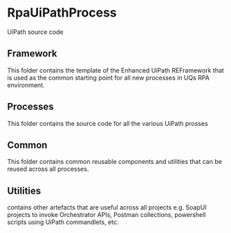 # RpaUiPathProcess
UiPath source code

## Framework

This folder contains the template of the Enhanced UiPath REFramework that is used as the common starting point for all new processes in UQs RPA environment.  

## Processes

This folder contains the source code for all the various UiPath prosses

## Common

This folder contains common reusable components and utilities that can be reused across all processes.

## Utilities

contains other artefacts that are useful across all projects e.g. SoapUI projects to invoke Orchestrator APIs, Postman collections, powershell scripts using UiPath commandlets, etc.

